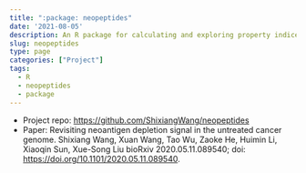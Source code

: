 ```yaml
---
title: ":package: neopeptides"
date: '2021-08-05'
description: An R package for calculating and exploring property indices of peptides for cancer immunotherapy study.
slug: neopeptides
type: page
categories: ["Project"]
tags:
  - R
  - neopeptides
  - package
--- 
```


- Project repo: <https://github.com/ShixiangWang/neopeptides>
- Paper: Revisiting neoantigen depletion signal in the untreated cancer genome. Shixiang Wang, Xuan Wang, Tao Wu, Zaoke He, Huimin Li, Xiaoqin Sun, Xue-Song Liu bioRxiv 2020.05.11.089540; doi: https://doi.org/10.1101/2020.05.11.089540.